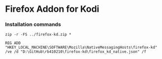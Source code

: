 # Firefox Addon for Kodi


### Installation commands

`zip -r -FS ../firefox-kd.zip *`


`REG ADD "HKEY_LOCAL_MACHINE\SOFTWARE\Mozilla\NativeMessagingHosts\firefox-kd" /ve /d "D:\GitHub\rb410210\firefox-kd\firefox_kd_native.json" /f`
